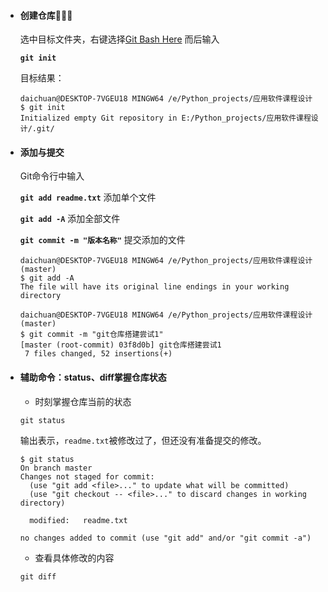 - #### 创建仓库🙈🙉🙊

  选中目标文件夹，右键选择[Git Bash Here]() 而后输入

  **`git init`**

  目标结果：

  ```
  daichuan@DESKTOP-7VGEU18 MINGW64 /e/Python_projects/应用软件课程设计
  $ git init
  Initialized empty Git repository in E:/Python_projects/应用软件课程设计/.git/
  ```

- #### 添加与提交

  Git命令行中输入

  **`git add readme.txt`**  添加单个文件

  **`git add -A`**  添加全部文件

  **`git commit -m "版本名称"`**  提交添加的文件

  ```git
  daichuan@DESKTOP-7VGEU18 MINGW64 /e/Python_projects/应用软件课程设计 (master)
  $ git add -A
  The file will have its original line endings in your working directory
  
  daichuan@DESKTOP-7VGEU18 MINGW64 /e/Python_projects/应用软件课程设计 (master)
  $ git commit -m "git仓库搭建尝试1"
  [master (root-commit) 03f8d0b] git仓库搭建尝试1
   7 files changed, 52 insertions(+)
  ```

- #### 辅助命令：status、diff掌握仓库状态

  - 时刻掌握仓库当前的状态

  `git status`

  输出表示，`readme.txt`被修改过了，但还没有准备提交的修改。

  ```
  $ git status
  On branch master
  Changes not staged for commit:
    (use "git add <file>..." to update what will be committed)
    (use "git checkout -- <file>..." to discard changes in working directory)
  
  	modified:   readme.txt
  
  no changes added to commit (use "git add" and/or "git commit -a")
  ```

  - 查看具体修改的内容

  `git diff`

































